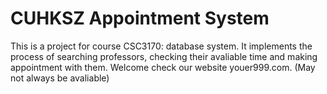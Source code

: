 # CUHKSZ Appointment System

This is a project for course CSC3170: database system. It implements the process of searching professors, checking their avaliable time and making appointment with them.
Welcome check our website youer999.com. (May not always be avaliable)